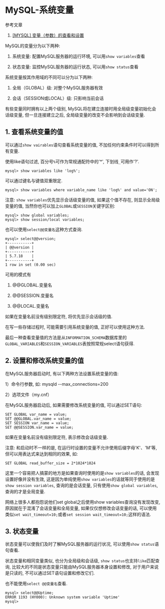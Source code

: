 # MySQL-系统变量

参考文章

1. [[MYSQL] 变量（参数）的查看和设置](http://www.cnblogs.com/ning-blogs/p/5063255.html)

MySQL的变量分为以下两种: 

1. 系统变量: 配置MySQL服务器的运行环境, 可以用`show variables`查看

2. 状态变量: 监控MySQL服务器的运行状态, 可以用`show status`查看

系统变量按其作用域的不同可以分为以下两种: 

1. 全局（GLOBAL）级: 对整个MySQL服务器有效

2. 会话（SESSION或LOCAL）级: 只影响当前会话

有些变量同时拥有以上两个级别, MySQL将在建立连接时用全局级变量初始化会话级变量, 但一旦连接建立之后, 全局级变量的改变不会影响到会话级变量. 

## 1. 查看系统变量的值

可以通过`show vairables`语句查看系统变量的值, 不加任何约束条件时可以得到所有变量.

使用like语句过滤, 百分号`%`可作为常规通配符中的'*', 下划线`_`可用作'?'.

```
mysql> show variables like 'log%';
```

可以通过键名与键值双重限定.

```
mysql> show variables where variable_name like 'log%' and value='ON';  
```

注意: `show variables`优先显示会话级变量的值, 如果这个值不存在, 则显示全局级变量的值, 当然你也可以加上`GLOBAL`或`SESSION`关键字区别: 

```
mysql> show global variables;  
mysql> show session/local variables;  
```

也可以使用`select@@变量名`这种方式查询.

```
mysql> select@@version;
+-----------+
| @@version |
+-----------+
| 5.7.18    |
+-----------+
1 row in set (0.00 sec)

```

可用的模式有

1. @@GLOBAL.变量名  

2. @@SESSION.变量名

3. @@LOCAL.变量名  


如果在变量名前没有级别限定符, 将优先显示会话级的值. 

在写一些存储过程时, 可能需要引用系统变量的值, 正好可以使用这种方法.


最后一种查看变量值的方法是从`INFORMATION_SCHEMA`数据库里的`GLOBAL_VARIABLES`和`SESSION_VARIABLES`表按照常规select语句获得.

## 2. 设置和修改系统变量的值

在MySQL服务器启动时, 有以下两种方法设置系统变量的值: 

1）命令行参数, 如: mysqld --max_connections=200

2）选项文件（my.cnf）

在MySQL服务器启动后, 如果需要修改系统变量的值, 可以通过SET语句: 

```
SET GLOBAL var_name = value;  
SET @@GLOBAL.var_name = value;  
SET SESSION var_name = value;  
SET @@SESSION.var_name = value;  
```

如果在变量名前没有级别限定符, 表示修改会话级变量. 

注意: 和启动时不一样的是, 在运行时设置的变量不允许使用后缀字母'K'、'M'等, 但可以用表达式来达到相同的效果, 如: 

```
SET GLOBAL read_buffer_size = 2*1024*1024  
```

这里一个容易把人搞蒙的地方是如果查询时使用的是`show variables`的话, 会发现设置好像并没有生效, 这是因为单纯使用`show variables`的话就等同于使用的是`show session variables`, 查询的是会话变量, 只有使用`show global variables`, 查询的才是全局变量. 

网络上很多人都抱怨说他们set global之后使用show variables查询没有发现改变, 原因就在于混淆了会话变量和全局变量, 如果仅仅想修改会话变量的话, 可以使用类似`set wait_timeout=10;`或者`set session wait_timeout=10;`这样的语法. 

## 3. 状态变量

状态变量可以使我们及时了解MySQL服务器的运行状况, 可以使用`show status`语句查看. 

状态变量和相同变量类似, 也分为全局级和会话级, `show status`也支持`like`匹配查询, 比较大的不同是状态变量只能由MySQL服务器本身设置和修改, 对于用户来说是只读的, 不可以通过SET语句设置和修改它们. 

也不能使用`select @@变量名`查看.

```
mysql> select@@Uptime;
ERROR 1193 (HY000): Unknown system variable 'Uptime'
mysql> 

```
